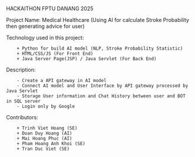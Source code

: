 HACKAITHON FPTU DANANG 2025

Project Name: Medical Healthcare (Using AI for calculate Stroke Probability then generating advice for user)

Technology used in this project:

        + Python for build AI model (NLP, Stroke Probability Statistic)
        + HTML/CSS/JS (For Front End)
        + Java Server Page(JSP) / Java Servlet (For Back End)
        
Description:

        - Create a API gateway in AI model 
        - Connect AI model and User Interface by API gateway processed by Java Servlet
        - Storage User information and Chat History between user and BOT in SQL server
        - Login only by Google
        
Contributors:

        + Trinh Viet Hoang (SE)
        + Doan Duy Hoang (AI)
        + Mai Hoang Phuc (AI)
        + Pham Hoang Anh Khoi (SE)
        + Tran Duc Viet (SE)
